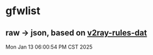 # gfwlist
## raw -> json, based on [v2ray-rules-dat](https://github.com/Loyalsoldier/v2ray-rules-dat)
Mon Jan 13 06:00:54 PM CST 2025

